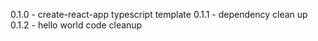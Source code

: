 0.1.0 - create-react-app typescript template
0.1.1 - dependency clean up
0.1.2 - hello world code cleanup